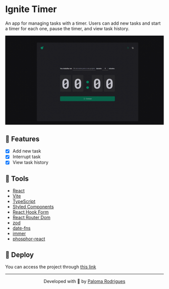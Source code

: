 # Ignite Timer

An app for managing tasks with a timer. Users can add new tasks and start a timer for each one, pause the timer, and view task history.

![preview](.github/preview.gif)

## 🔨 Features

- [x] Add new task
- [x] Interrupt task
- [x] View task history

## 🧪 Tools

- [React](https://react.dev/)
- [Vite](https://vitejs.dev/)
- [TypeScript](https://www.typescriptlang.org/)
- [Styled Components](https://styled-components.com/)
- [React Hook Form](https://react-hook-form.com/)
- [React Router Dom](https://www.npmjs.com/package/react-router-dom)
- [zod](https://zod.dev/)
- [date-fns](https://date-fns.org/)
- [immer](https://immerjs.github.io/immer/)
- [phosphor-react](https://phosphoricons.com/)

## 🚀 Deploy

You can access the project through [this link](https://ignite-timer-foundations.vercel.app/)

---

<p align="center">Developed with 💜 by <a href="https://www.linkedin.com/in/palomarodrigs" target="_blank">Paloma Rodrigues</a></p>
